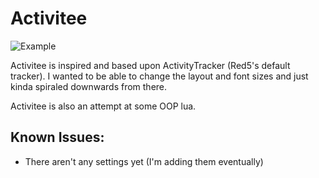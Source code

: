 Activitee
=========

![Example](http://i.imgur.com/6vwcJpt.jpg)

Activitee is inspired and based upon ActivityTracker (Red5's default tracker). I wanted to be able to change the layout and font sizes and just kinda spiraled downwards from there. 

Activitee is also an attempt at some OOP lua.


Known Issues:
-------------

* There aren't any settings yet (I'm adding them eventually)
